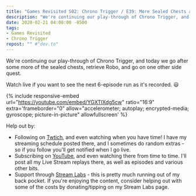 ```yaml
---
title: "Games Revisited S02: Chrono Trigger / E39: More Sealed Chests and Side Quests"
description: "We're continuing our play-through of Chrono Trigger, and today we go after some more of the sealed chests, retrieve Robo, and go on one other side quest."
date: 2020-02-21 04:00:00 -0500
tags:
- Games Revisited
- Chrono Trigger
repost: "" #"dev.to"
---
```


We're continuing our play-through of Chrono Trigger, and today we go after some more of the sealed chests, retrieve Robo, and go on one other side quest.

Watch live if you want to see the next 6-episode run as it's recorded. :smiley:
<!--more-->

{% include responsive-embed url="https://youtube.com/embed/YGXTlXdg5cw" ratio="16:9" extra='frameborder="0" allow="accelerometer; autoplay; encrypted-media; gyroscope; picture-in-picture" allowfullscreen' %}

Help out by:
 * Following on [Twtich](https://twitch.tv/AnonJr_Live), and even watching when you have time! I have my streaming schedule posted there, and I sometimes do random extras - so if you follow you'll get notified when I go live.
 * Subscribing on [YouTube](http://www.youtube.com/channel/UCXafqhKHbkSUIrq0LAuu0tw), and even watching there from time to time. I'll post all my Live Stream replays there, as well as episodes and various other bits.
 * Support through [Stream Labs](https://streamlabs.com/anonjr_live) - this is pretty much running out of my back pocket. If you're enjoying the content, consider helping out with some of the costs by donating/tipping on my Stream Labs page.